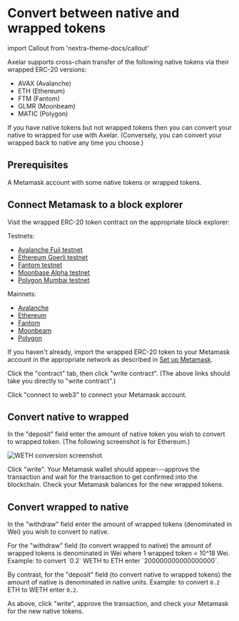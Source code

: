 # Convert between native and wrapped tokens

import Callout from 'nextra-theme-docs/callout'

Axelar supports cross-chain transfer of the following native tokens via their wrapped ERC-20 versions:

- AVAX (Avalanche)
- ETH (Ethereum)
- FTM (Fantom)
- GLMR (Moonbeam)
- MATIC (Polygon)

If you have native tokens but not wrapped tokens then you can convert your native to wrapped for use with Axelar. (Conversely, you can convert your wrapped back to native any time you choose.)

## Prerequisites

A Metamask account with some native tokens or wrapped tokens.

## Connect Metamask to a block explorer

Visit the wrapped ERC-20 token contract on the appropriate block explorer:

Testnets:

- [Avalanche Fuji testnet](https://testnet.snowtrace.io/token/0xd00ae08403B9bbb9124bB305C09058E32C39A48c#writeContract)
- [Ethereum Goerli testnet](https://goerli.etherscan.io/address/0xB4FBF271143F4FBf7B91A5ded31805e42b2208d6#writeContract)
- [Fantom testnet](https://testnet.ftmscan.com/token/0x812666209b90344Ec8e528375298ab9045c2Bd08#writeContract)
- [Moonbase Alpha testnet](https://moonbase.moonscan.io/address/0x1436aE0dF0A8663F18c0Ec51d7e2E46591730715#writeContract)
- [Polygon Mumbai testnet](https://mumbai.polygonscan.com/address/0x9c3c9283d3e44854697cd22d3faa240cfb032889#writeContract)

Mainnets:

- [Avalanche](https://snowtrace.io/token/0xb31f66aa3c1e785363f0875a1b74e27b85fd66c7#writeContract)
- [Ethereum](https://etherscan.io/address/0xC02aaA39b223FE8D0A0e5C4F27eAD9083C756Cc2#writeContract)
- [Fantom](https://ftmscan.com/token/0x21be370d5312f44cb42ce377bc9b8a0cef1a4c83#writeContract)
- [Moonbeam](https://moonbeam.moonscan.io/token/0xacc15dc74880c9944775448304b263d191c6077f#writeContract)
- [Polygon](https://polygonscan.com/token/0x0d500B1d8E8eF31E21C99d1Db9A6444d3ADf1270#writeContract)

If you haven't already, import the wrapped ERC-20 token to your Metamask account in the appropriate network as described in [Set up Metamask](metamask).

Click the "contract" tab, then click "write contract". (The above links should take you directly to "write contract".)

Click "connect to web3" to connect your Metamask account.

## Convert native to wrapped

In the "deposit" field enter the amount of native token you wish to convert to wrapped token. (The following screenshot is for Ethereum.)

![WETH conversion screenshot](/images/weth-etherscan.png)

Click "write". Your Metamask wallet should appear---approve the transaction and wait for the transaction to get confirmed into the blockchain. Check your Metamask balances for the new wrapped tokens.

## Convert wrapped to native

In the "withdraw" field enter the amount of wrapped tokens (denominated in Wei) you wish to convert to native.

<Callout emoji="💡">
For the "withdraw" field (to convert wrapped to native) the amount of wrapped tokens is denominated in Wei where 1 wrapped token = 10^18 Wei.  Example: to convert `0.2` WETH to ETH enter `200000000000000000`.

By contrast, for the "deposit" field (to convert native to wrapped tokens) the amount of native is denominated in native units. Example: to convert `0.2` ETH to WETH enter `0.2`.
</Callout>

As above, click "write", approve the transaction, and check your Metamask for the new native tokens.
